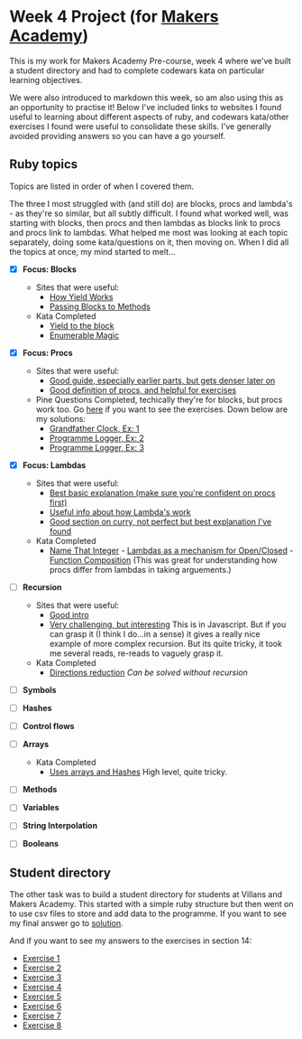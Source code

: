 # Week 4 Project (for [Makers Academy](https://github.com/makersacademy))

This is my work for Makers Academy Pre-course, week 4 where we've built a student directory and had to complete codewars 
kata on particular learning objectives. 

We were also introduced to markdown this week, so am also using this as an opportunity to practise it! Below I've included links to websites I found useful to learning about different aspects of ruby, and codewars kata/other exercises I found were useful to consolidate these skills. I've generally avoided providing answers so you can have a go yourself. 

## Ruby topics 
Topics are listed in order of when I covered them. 

The three I most struggled with (and still do) are blocks, procs and lambda's - as they're so similar, but all subtly difficult. I found what worked well, was starting with blocks, then procs and then lambdas as blocks link to procs and procs link to lambdas. What helped me most was looking at each topic separately, doing some kata/questions on it, then moving on. When I did all the topics at once, my mind started to melt...  

- [x] **Focus: Blocks**
	- Sites that were useful: 
    	- [How Yield Works](https://mixandgo.com/blog/mastering-ruby-blocks-in-less-than-5-minutes)  
    	- [Passing Blocks to Methods](https://www.codecademy.com/en/forum_questions/51c72e759c4e9d410501df42)   
    - Kata Completed  
     	- [Yield to the block](https://www.codewars.com/kata/yield-to-the-block)  
     	- [Enumerable Magic](https://www.codewars.com/kata/enumerable-magic-number-7-find-a-matching-item/ruby)  

- [x] **Focus: Procs**
	- Sites that were useful:
	  - [Good guide, especially earlier parts, but gets denser later on](https://pine.fm/LearnToProgram/chap_10.html)
	  - [Good definition of procs, and helpful for exercises](https://docs.ruby-lang.org/en/2.0.0/Proc.html)
	- Pine Questions Completed, techically they're for blocks, but procs work too. Go [here](https://docs.ruby-lang.org/en/2.0.0/Proc.html) if you want to see the exercises. Down below are my solutions:
		- [Grandfather Clock, Ex: 1](https://github.com/Tagrand/student_directory/blob/bd9da928c031617d9f06ea845afac1c80de78cdc/Pine_exercises.rb)
		- [Programme Logger, Ex: 2](https://github.com/Tagrand/student_directory/blob/33e20ddeba77ace5b841361766ca05c9d89d02b5/Pine_exercises.rb)
		- [Programme Logger, Ex: 3](https://github.com/Tagrand/student_directory/blob/27665a71fe7af63d833970f163dee23dd65d1c8b/Pine_exercises.rb)

- [x] **Focus: Lambdas** 
  - Sites that were useful:
      - [Best basic explanation (make sure you're confident on procs first)](http://culttt.com/2015/05/13/what-are-lambdas-in-ruby/)
      - [Useful info about how Lambda's work](http://blog.honeybadger.io/using-lambdas-in-ruby/)
      - [Good section on curry, not perfect but best explanation I've found](https://gist.github.com/Integralist/9994331)
  - Kata Completed  
       - [Name That Integer](http://www.codewars.com/kata/name-that-integer/train/ruby) 
        - [Lambdas as a mechanism for Open/Closed](http://www.codewars.com/kata/lambdas-as-a-mechanism-for-open-slash-closed/ruby)
        - [Function Composition](http://www.codewars.com/kata/function-composition/ruby) (This was great for understanding how procs differ from lambdas in taking arguements.)




- [ ] **Recursion**
  - Sites that were useful:
      - [Good intro](http://vaidehijoshi.github.io/blog/2014/12/14/to-understand-recursion-you-must-first-understand-recursion/)
      - [Very challenging, but interesting](http://eloquentjavascript.net/03_functions.html) This is in Javascript. But if you can grasp it (I think I do...in a sense) it gives a really nice example of more complex recursion. But its quite tricky, it took me several reads, re-reads to vaguely grasp it. 
  - Kata Completed  
       - [Directions reduction](http://www.codewars.com/kata/directions-reduction/train/ruby)  *Can be solved without recursion*
- [ ] **Symbols**

- [ ] **Hashes**

- [ ] **Control flows**

- [ ] **Arrays**
  - Kata Completed  
     - [Uses arrays and Hashes](https://www.codewars.com/kata/battle-ships-sunk-damaged-or-not-touched/ruby) High level, quite tricky. 
- [ ] **Methods** 

- [ ] **Variables**

- [ ] **String Interpolation**

- [ ] **Booleans**



## Student directory

The other task was to build a student directory for students at Villans and Makers Academy. This started with a simple ruby structure but then went on to use csv files to store and add data to the programme. If you want to see my final answer go to [solution](typos.rb). 

And if you want to see my answers to the exercises in section 14:

- [Exercise 1](https://github.com/Tagrand/student_directory/blob/89b2262bd030272bdd1dd6208f434062d0da2f92/typos.rb) 
- [Exercise 2](https://github.com/Tagrand/student_directory/blob/f10884c368a31ba72058cb9c83f5cc27e8ada51f/typos.rb)
- [Exercise 3](https://github.com/Tagrand/student_directory/blob/b5d58c361fd45457b3a41cf1d8bb2902ec0b348d/typos.rb)
- [Exercise 4](https://github.com/Tagrand/student_directory/blob/617298045d8a3b249a0a53721aaa2f7fd51b0d59/typos.rb)
- [Exercise 5](https://github.com/Tagrand/student_directory/blob/0e775491da160d2e6bb8b59b1d2b51b8e9311c90/typos.rb)
- [Exercise 6](https://github.com/Tagrand/student_directory/blob/4803b802ca21e5c3dd88a271f8d9d66cd5a6f6c4/typos.rb)
- [Exercise 7](https://github.com/Tagrand/student_directory/blob/e986e199ea7312d61b7d7ed0e467e00eebf2f13c/typos.rb)
- [Exercise 8](https://github.com/Tagrand/student_directory/blob/aaacc20fd377beb2700db580af73a895f8e08d46/typos.rb)


